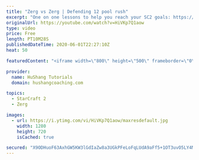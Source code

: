 ```yaml
---
title: "Zerg vs Zerg | Defending 12 pool rush"
excerpt: "One on one lessons to help you reach your SC2 goals: https://www.hushangcoaching.com ------------------------------------------------------------------------------------------------------- In this guide we take a look at how to defend one of the most infamous \"zerg rushes\" in sc2: the 12 pool. This rush"
originalUrl: https://youtube.com/watch?v=HiVKp7Q1aow
type: video
price: Free
length: PT10M28S
publishedDateTime: 2020-06-01T22:27:10Z
heat: 50

featuredContent: "<iframe width=\"800\" height=\"500\" frameborder=\"0\" src=\"https://www.youtube.com/embed/HiVKp7Q1aow\" allow=\"accelerometer; autoplay; encrypted-media; gyroscope; picture-in-picture\" allowfullscreen></iframe>"

provider:
  name: HuShang Tutorials
  domain: hushangcoaching.com

topics:
  - StarCraft 2
  - Zerg

images:
  - url: https://i.ytimg.com/vi/HiVKp7Q1aow/maxresdefault.jpg
    width: 1280
    height: 720
    isCached: true

secured: "X9ODHuoF63AxhGW5KW3lGdIaZw8a3UGkPFeLoFqLUdA9aFf5+1OT3uvO5LY4MCfTOfrkhNFX0J8huNFl5jS5fuSB2YvuaDX2+1QqkbukKczm0QtU1Gvc6BeXTKP9E7VYRxctLvIkuz7dW0R3WRdJ1gCyfV3RgaKq3GgkUkhVSNgrwBUr8bLy5jofOuT56CL8nhQfd3hVaach5XSg5LO9p2kN/fjfdD5bCNiEO9PC5U3Rbrq16femZTEyQ0zNezghU2So3+SDddh+0RgU++Ate6tOCnNkhnhtVZuAULMcdVJRL9knMvwFtWcTvQPIqZeb7FcM+P5vhLoQTUDc3u5jWO78X8Zw6yMU28S+KVDC+qUXxOXcVDDb5xKzpqhtQL/MbeFkOa3jYZopMsbhwuKAWpk7kse2gp5trqDb/8712Ic=;0u+qkeox2/Eb8NoLO1XcOw=="
---
```


